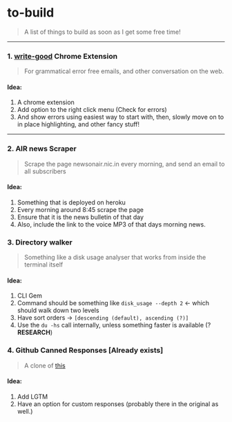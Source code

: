 # to-build

> A list of things to build as soon as I get some free time!

***

### 1. [write-good](https://github.com/btford/write-good) Chrome Extension

> For grammatical error free emails, and other conversation on the web.

#### Idea:

1. A chrome extension
2. Add option to the right click menu (Check for errors)
3. And show errors using easiest way to start with, then, slowly move on to in place highlighting, and other fancy stuff!

***

### 2. AIR news Scraper

> Scrape the page newsonair.nic.in every morning, and send an email to all subscribers

#### Idea:

1. Something that is deployed on heroku
2. Every morning around 8:45 scrape the page
3. Ensure that it is the news bulletin of that day
4. Also, include the link to the voice MP3 of that days morning news.

### 3. Directory walker

> Something like a disk usage analyser that works from inside the terminal itself

#### Idea:

1. CLI Gem
2. Command should be something like `disk_usage --depth 2` <- which should walk down two levels
3. Have sort orders -> `[descending (default), ascending (?)]`
4. Use the `du -hs` call internally, unless something faster is available (? **RESEARCH**)

### 4. Github Canned Responses [Already exists]

> A clone of [this](https://github.com/notwaldorf/github-canned-responses)

#### Idea:

1. Add LGTM
2. Have an option for custom responses (probably there in the original as well.)

